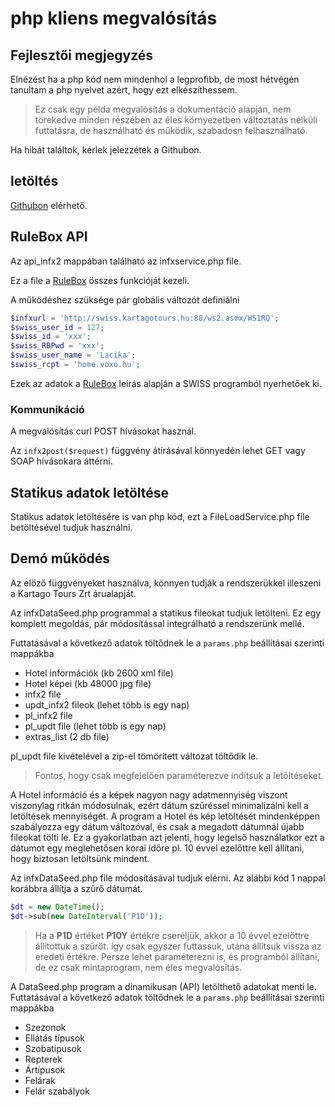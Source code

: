 # php kliens megvalósítás

## Fejlesztői megjegyzés

Elnézést ha a php kód nem mindenhol a legprofibb, de most hétvégén tanultam a php nyelvet azért, hogy ezt elkészíthessem.

> Ez csak egy példa megvalósítás a dokumentáció alapján, nem törekedve minden részében az éles környezetben változtatás nélküli futtatásra, de használható és működik, szabadosn felhasználható.

Ha hibát találtok, kérlek jelezzétek a Githubon.

## letöltés

[Githubon](https://github.com/kartago-tours-zrt/INFX2) elérhető.

## RuleBox API

Az api_infx2 mappában található az infxservice.php file.

Ez a file a [RuleBox](RuleBox.md) összes funkcióját kezeli.

A működéshez szüksége pár globális változót definiálni

```php
$infxurl = 'http://swiss.kartagotours.hu:88/ws2.asmx/WS1RQ';
$swiss_user_id = 127;
$swiss_id = 'xxx';
$swiss_RBPwd = 'xxx';
$swiss_user_name = 'Lacika';
$swiss_rcpt = 'home.voxo.hu';
```

Ezek az adatok a [RuleBox](RuleBox.md) leírás alapján a SWISS programból nyerhetőek ki.

### Kommunikáció

A megvalósítás curl POST hívásokat használ.

Az ```infx2post($request)``` függvény átírásával könnyedén lehet GET vagy SOAP hívásokara áttérni.  

## Statikus adatok letöltése

Statikus adatok letöltésére is van php kód, ezt a FileLoadService.php file betöltésével tudjuk használni.

## Demó működés

Az előző függvényeket használva, könnyen tudják a rendszerükkel illeszeni a Kartago Tours Zrt árualapját.

Az infxDataSeed.php programmal a statikus fileokat tudjuk letölteni. Ez egy komplett megoldás, pár módosítással integrálható a rendszerünk mellé.

Futtatásával a következő adatok töltődnek le a ```params.php``` beállításai szerinti mappákba
- Hotel információk (kb 2600 xml file)
- Hotel képei (kb 48000 jpg file)
- infx2 file
- updt_infx2 fileok (lehet több is egy nap)
- pl_infx2 file
- pl_updt file (lehet több is egy nap)
- extras_list (2 db file)

pl_updt file kivételével a zip-el tömörített változat töltődik le.

> Fontos, hogy csak megfelelően paraméterezve indítsuk a letöltéseket.

A Hotel információ és a képek nagyon nagy adatmennyiség viszont viszonylag ritkán módosulnak, ezért dátum szűréssel minimalizálni kell a letöltések mennyiségét.
A program a Hotel és kép letöltését mindenképpen szabályozza egy dátum változóval, és csak a megadott dátumnál újabb fileokat tölti le.
Ez a gyakorlatban azt jelenti, hogy legelső használatkor ezt a dátumot egy meglehetősen korai időre pl. 10 évvel ezelőttre kell állítani, hogy biztosan letöltsünk mindent.

Az infxDataSeed.php file módosításával tudjuk elérni. Az alábbi kód 1 nappal korábbra állítja a szűrő dátumát.

```php
$dt = new DateTime();
$dt->sub(new DateInterval('P1D'));
```

> Ha a **P1D** értéket **P10Y** értékre cseréljük, akkor a 10 évvel ezelőttre állítottuk a szűrőt. így csak egyszer futtassuk, utána állítsuk vissza az eredeti értékre.
> Persze lehet paraméterezni is, és programból állítani, de ez csak mintaprogram, nem éles megvalósítás.

A DataSeed.php program a dinamikusan (API) letölthető adatokat menti le.
Futtatásával a következő adatok töltődnek le a ```params.php``` beállításai szerinti mappákba
- Szezonok
- Ellátás típusok
- Szobatípusok
- Repterek
- Ártípusok
- Felárak
- Felár szabályok
